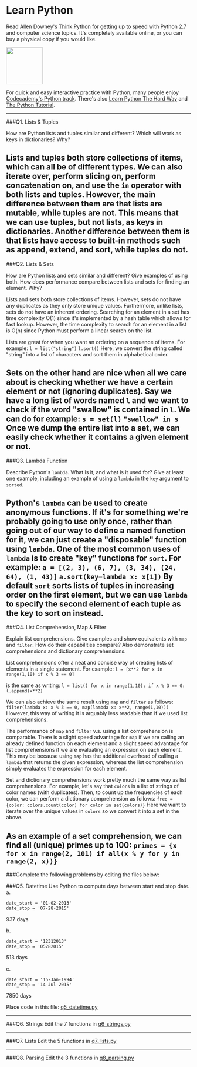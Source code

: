 # Learn Python

Read Allen Downey's [Think Python](http://www.greenteapress.com/thinkpython/) for getting up to speed with Python 2.7 and computer science topics. It's completely available online, or you can buy a physical copy if you would like.

<a href="http://www.greenteapress.com/thinkpython/"><img src="img/think_python.png" style="width: 100px;" target="_blank"></a>

For quick and easy interactive practice with Python, many people enjoy [Codecademy's Python track](http://www.codecademy.com/en/tracks/python). There's also [Learn Python The Hard Way](http://learnpythonthehardway.org/book/) and [The Python Tutorial](https://docs.python.org/2/tutorial/).

---

###Q1. Lists &amp; Tuples

How are Python lists and tuples similar and different? Which will work as keys in dictionaries? Why?

Lists and tuples both store collections of items, which can all be of different types. We can also iterate over, perform slicing on, perform concatenation on, and use the `in` operator with both lists and tuples. However, the main difference between them are that lists are mutable, while tuples are not. This means that we can use tuples, but not lists, as keys in dictionaries. Another difference between them is that lists have access to built-in methods such as append, extend, and sort, while tuples do not.
---

###Q2. Lists &amp; Sets

How are Python lists and sets similar and different? Give examples of using both. How does performance compare between lists and sets for finding an element. Why?

Lists and sets both store collections of items. However, sets do not have any duplicates as they only store unique values. Furthermore, unlike lists, sets do not have an inherent ordering. Searching for an element in a set has time complexity O(1) since it's implemented by a hash table which allows for fast lookup. However, the time complexity to search for an element in a list is O(n) since Python must perform a linear search on the list.

Lists are great for when you want an ordering on a sequence of items.
For example:
`l = list("string")`
`l.sort()`
Here, we convert the string called "string" into a list of characters and sort them in alphabetical order.

Sets on the other hand are nice when all we care about is checking whether we have a certain element or not (ignoring duplicates). Say we have a long list of words named `l` and we want to check if the word "swallow" is contained in `l`. We can do for example:
`s = set(l)`
`"swallow" in s`
Once we dump the entire list into a set, we can easily check whether it contains a given element or not.
---

###Q3. Lambda Function

Describe Python's `lambda`. What is it, and what is it used for? Give at least one example, including an example of using a `lambda` in the `key` argument to `sorted`.

Python's `lambda` can be used to create anonymous functions. If it's for something we're probably going to use only once, rather than going out of our way to define a named function for it, we can just create a "disposable" function using `lambda`. One of the most common uses of `lambda` is to create "key" functions for `sort`.
For example:
`a = [(2, 3), (6, 7), (3, 34), (24, 64), (1, 43)]`
`a.sort(key=lambda x: x[1])`
By default `sort` sorts lists of tuples in increasing order on the first element, but we can use `lambda` to specify the second element of each tuple as the key to sort on instead.
---

###Q4. List Comprehension, Map &amp; Filter

Explain list comprehensions. Give examples and show equivalents with `map` and `filter`. How do their capabilities compare? Also demonstrate set comprehensions and dictionary comprehensions.

List comprehensions offer a neat and concise way of creating lists of elements in a single statement.
For example:
`l = [x**2 for x in range(1,10) if x % 3 == 0]`

is the same as writing:
`l = list()
for x in range(1,10):
    if x % 3 == 0:
        l.append(x**2)`

We can also achieve the same result using `map` and `filter` as follows:
`filter(lambda x: x % 3 == 0, map(lambda x: x**2, range(1,10)))`
However, this way of writing it is arguably less readable than if we used list comprehensions.

The performance of `map` and `filter` v.s. using a list comprehension is comparable. There is a slight speed advantage for `map` if we are calling an already defined function on each element and a slight speed advantage for list comprehensions if we are evaluating an expression on each element. This may be because using `map` has the additional overhead of calling a `lambda` that returns the given expression, whereas the list comprehension simply evaluates the expression for each element.

Set and dictionary comprehensions work pretty much the same way as list comprehensions. 
For example, let's say that `colors` is a list of strings of color names (with duplicates). Then, to count up the frequencies of each color, we can perform a dictionary comprehension as follows:
`freq = {color: colors.count(color) for color in set(colors)}`
Here we want to iterate over the unique values in `colors` so we convert it into a set in the above.

As an example of a set comprehension, we can find all (unique) primes up to 100:
`primes = {x for x in range(2, 101) if all(x % y for y in range(2, x))}`
---

###Complete the following problems by editing the files below:

###Q5. Datetime
Use Python to compute days between start and stop date.   
a.  

```
date_start = '01-02-2013'    
date_stop = '07-28-2015'
```

937 days

b.  
```
date_start = '12312013'
date_stop = '05282015'  
```

513 days

c.  
```
date_start = '15-Jan-1994'      
date_stop = '14-Jul-2015'  
```

7850 days

Place code in this file: [q5_datetime.py](python/q5_datetime.py)

---

###Q6. Strings
Edit the 7 functions in [q6_strings.py](python/q6_strings.py)

---

###Q7. Lists
Edit the 5 functions in [q7_lists.py](python/q7_lists.py)

---

###Q8. Parsing
Edit the 3 functions in [q8_parsing.py](python/q8_parsing.py)





